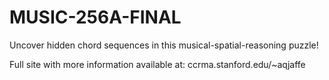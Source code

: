 # MUSIC-256A-FINAL

Uncover hidden chord sequences in this musical-spatial-reasoning puzzle!

Full site with more information available at: ccrma.stanford.edu/~aqjaffe
